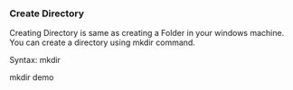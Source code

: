 ### Create Directory

Creating Directory is same as  creating a Folder in your windows machine. You can create a directory using mkdir command.

Syntax: mkdir <directory>

mkdir demo

